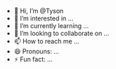 - 👋 Hi, I’m @Tyson
- 👀 I’m interested in ...
- 🌱 I’m currently learning ...
- 💞️ I’m looking to collaborate on ...
- 📫 How to reach me ...
- 😄 Pronouns: ...
- ⚡ Fun fact: ...

<!---
Hdndfklsd/Hdndfklsd is a ✨ special ✨ repository because its `README.md` (this file) appears on your GitHub profile.
You can click the Preview link to take a look at your changes.
--->
